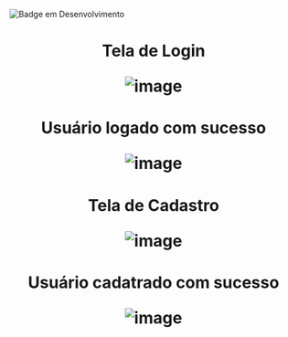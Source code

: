 

![Badge em Desenvolvimento](http://img.shields.io/static/v1?label=STATUS&message=%20CONCLUÍDO&color=GREEN&style=for-the-badge)

<h1 align="center"> Tela de Login 
  
![image](https://user-images.githubusercontent.com/99214800/158173960-adb1183a-8a5e-4b86-855a-57ed32f63686.png)
  
</h1>
<h1 align="center"> Usuário logado com sucesso
  
 ![image](https://user-images.githubusercontent.com/99214800/158175284-f3106e15-1e02-4ebd-8d6a-fd601342aca7.png)

</h1>

<h1 align="center"> Tela de Cadastro
  
![image](https://user-images.githubusercontent.com/99214800/158174411-9ef72694-4d9d-4738-90c3-0186f98589fc.png)

</h1>
<h1 align= "center"> Usuário cadatrado com sucesso
  
![image](https://user-images.githubusercontent.com/99214800/158175480-1ecb68ef-c918-4c7b-9fe0-7153f04684bd.png)

</h1>
